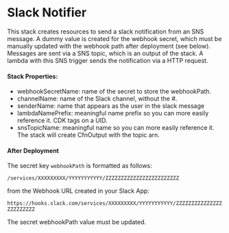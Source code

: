 # Slack Notifier

This stack creates resources to send a slack notification from an SNS message. 
A dummy value is created for the webhook secret, which must be manually updated with the webhook path after deployment (see below). 
Messages are sent via a SNS topic, which is an output of the stack.
A lambda with this SNS trigger sends the notification via a HTTP request.

#### Stack Properties:
* webhookSecretName: name of the secret to store the webhookPath.
* channelName: name of the Slack channel, without the #.
* senderName: name that appears as the user in the slack message
* lambdaNamePrefix: meaningful name prefix so you can more easily reference it. CDK tags on a UID.
* snsTopicName: meaningful name so you can more easily reference it. The stack will create CfnOutput with the topic arn.

#### After Deployment
The secret key `webhookPath` is formatted as follows:

`/services/XXXXXXXXX/YYYYYYYYYYY/ZZZZZZZZZZZZZZZZZZZZZZZZ`

from the Webhook URL created in your Slack App:

`https://hooks.slack.com/services/XXXXXXXXX/YYYYYYYYYYY/ZZZZZZZZZZZZZZZZZZZZZZZZ`

The secret webhookPath value must be updated.
